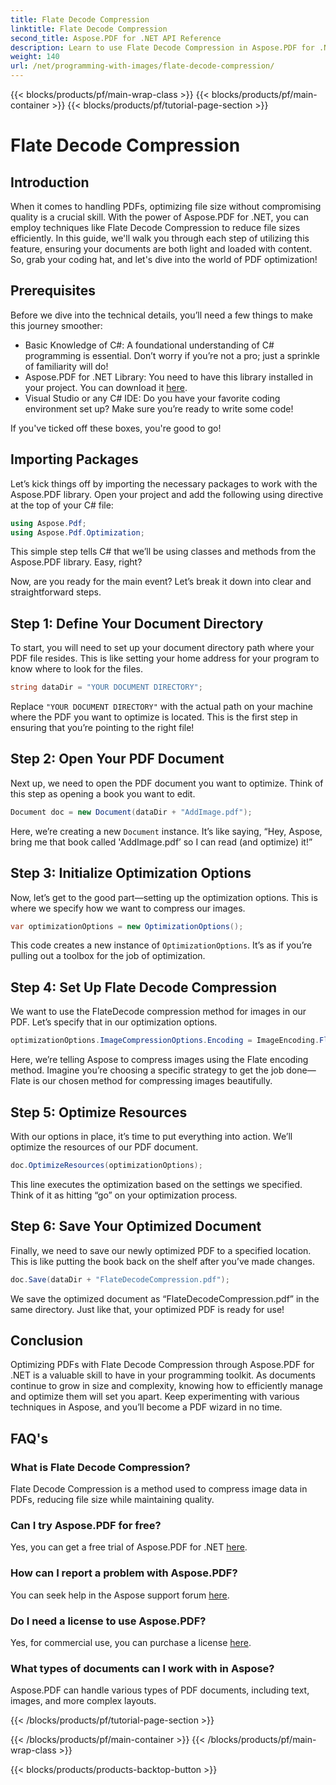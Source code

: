 ```yaml
---
title: Flate Decode Compression
linktitle: Flate Decode Compression
second_title: Aspose.PDF for .NET API Reference
description: Learn to use Flate Decode Compression in Aspose.PDF for .NET. Optimize PDF file size efficiently with this step-by-step guide.
weight: 140
url: /net/programming-with-images/flate-decode-compression/
---
```


{{< blocks/products/pf/main-wrap-class >}}
{{< blocks/products/pf/main-container >}}
{{< blocks/products/pf/tutorial-page-section >}}

# Flate Decode Compression

## Introduction

When it comes to handling PDFs, optimizing file size without compromising quality is a crucial skill. With the power of Aspose.PDF for .NET, you can employ techniques like Flate Decode Compression to reduce file sizes efficiently. In this guide, we'll walk you through each step of utilizing this feature, ensuring your documents are both light and loaded with content. So, grab your coding hat, and let's dive into the world of PDF optimization!

## Prerequisites

Before we dive into the technical details, you’ll need a few things to make this journey smoother:

- Basic Knowledge of C#: A foundational understanding of C# programming is essential. Don’t worry if you’re not a pro; just a sprinkle of familiarity will do!
- Aspose.PDF for .NET Library: You need to have this library installed in your project. You can download it [here](https://releases.aspose.com/pdf/net/).
- Visual Studio or any C# IDE: Do you have your favorite coding environment set up? Make sure you’re ready to write some code!

If you've ticked off these boxes, you're good to go!

## Importing Packages

Let’s kick things off by importing the necessary packages to work with the Aspose.PDF library. Open your project and add the following using directive at the top of your C# file:

```csharp
using Aspose.Pdf;
using Aspose.Pdf.Optimization;
```

This simple step tells C# that we’ll be using classes and methods from the Aspose.PDF library. Easy, right?

Now, are you ready for the main event? Let’s break it down into clear and straightforward steps.

## Step 1: Define Your Document Directory

To start, you will need to set up your document directory path where your PDF file resides. This is like setting your home address for your program to know where to look for the files.

```csharp
string dataDir = "YOUR DOCUMENT DIRECTORY";
```
Replace `"YOUR DOCUMENT DIRECTORY"` with the actual path on your machine where the PDF you want to optimize is located. This is the first step in ensuring that you’re pointing to the right file!

## Step 2: Open Your PDF Document

Next up, we need to open the PDF document you want to optimize. Think of this step as opening a book you want to edit.

```csharp
Document doc = new Document(dataDir + "AddImage.pdf");
```
Here, we’re creating a new `Document` instance. It’s like saying, “Hey, Aspose, bring me that book called 'AddImage.pdf’ so I can read (and optimize) it!”

## Step 3: Initialize Optimization Options

Now, let’s get to the good part—setting up the optimization options. This is where we specify how we want to compress our images.

```csharp
var optimizationOptions = new OptimizationOptions();
```
This code creates a new instance of `OptimizationOptions`. It’s as if you’re pulling out a toolbox for the job of optimization.

## Step 4: Set Up Flate Decode Compression

We want to use the FlateDecode compression method for images in our PDF. Let’s specify that in our optimization options.

```csharp
optimizationOptions.ImageCompressionOptions.Encoding = ImageEncoding.Flate;
```
Here, we’re telling Aspose to compress images using the Flate encoding method. Imagine you’re choosing a specific strategy to get the job done—Flate is our chosen method for compressing images beautifully.

## Step 5: Optimize Resources

With our options in place, it’s time to put everything into action. We’ll optimize the resources of our PDF document.

```csharp
doc.OptimizeResources(optimizationOptions);
```
This line executes the optimization based on the settings we specified. Think of it as hitting “go” on your optimization process.

## Step 6: Save Your Optimized Document

Finally, we need to save our newly optimized PDF to a specified location. This is like putting the book back on the shelf after you’ve made changes.

```csharp
doc.Save(dataDir + "FlateDecodeCompression.pdf");
```
We save the optimized document as “FlateDecodeCompression.pdf” in the same directory. Just like that, your optimized PDF is ready for use!

## Conclusion

Optimizing PDFs with Flate Decode Compression through Aspose.PDF for .NET is a valuable skill to have in your programming toolkit. As documents continue to grow in size and complexity, knowing how to efficiently manage and optimize them will set you apart. Keep experimenting with various techniques in Aspose, and you’ll become a PDF wizard in no time.

## FAQ's

### What is Flate Decode Compression?  
Flate Decode Compression is a method used to compress image data in PDFs, reducing file size while maintaining quality.

### Can I try Aspose.PDF for free?  
Yes, you can get a free trial of Aspose.PDF for .NET [here](https://releases.aspose.com/).

### How can I report a problem with Aspose.PDF?  
You can seek help in the Aspose support forum [here](https://forum.aspose.com/c/pdf/10).

### Do I need a license to use Aspose.PDF?  
Yes, for commercial use, you can purchase a license [here](https://purchase.aspose.com/buy).

### What types of documents can I work with in Aspose?  
Aspose.PDF can handle various types of PDF documents, including text, images, and more complex layouts.

{{< /blocks/products/pf/tutorial-page-section >}}

{{< /blocks/products/pf/main-container >}}
{{< /blocks/products/pf/main-wrap-class >}}

{{< blocks/products/products-backtop-button >}}
